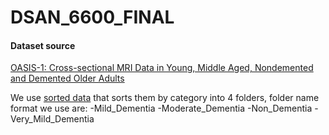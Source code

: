 # DSAN_6600_FINAL

#### Dataset source
[OASIS-1: Cross-sectional MRI Data in Young, Middle Aged, Nondemented and Demented Older Adults](https://www.oasis-brains.org/)

We use [sorted data](https://www.kaggle.com/datasets/ninadaithal/imagesoasis) that sorts them by category into 4 folders, folder name format we use are:
-Mild_Dementia
-Moderate_Dementia
-Non_Dementia
-Very_Mild_Dementia
